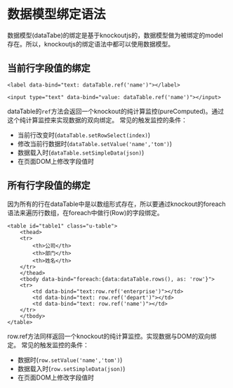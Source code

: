 # 数据模型绑定语法

数据模型(dataTabe)的绑定是基于knockoutjs的，数据模型做为被绑定的model存在。所以，knockoutjs的绑定语法中都可以使用数据模型。


## 当前行字段值的绑定

	<label data-bind="text: dataTable.ref('name')"></label>

	<input type="text" data-bind="value: dataTable.ref('name')"></input>

dataTable的`ref`方法会返回一个knockout的纯计算监控(pureComputed)。通过这个纯计算监控来实现数据的双向绑定。
常见的触发监控的条件：

+ 当前行改变时(`dataTable.setRowSelect(index)`)
+ 修改当前行数据时(`dataTable.setValue('name','tom')`)
+ 数据载入时(`dataTable.setSimpleData(json)`)
+ 在页面DOM上修改字段值时


## 所有行字段值的绑定

因为所有的行在dataTable中是以数组形式存在，所以要通过knockout的foreach语法来遍历行数组，在foreach中做行(Row)的字段绑定。

    <table id="table1" class="u-table">
        <thead>
        <tr>
            <th>公司</th>
            <th>部门</th>
            <th>姓名</th>
        </tr>
        </thead>
        <tbody data-bind="foreach:{data:dataTable.rows(), as: 'row'}">
        <tr>
            <td data-bind="text:row.ref('enterprise')"></td>
            <td data-bind="text: row.ref('depart')"></td>
            <td data-bind="text: row.ref('name')"></td>
        </tr>
        </tbody>
    </table>
	
row.ref方法同样返回一个knockout的纯计算监控。实现数据与DOM的双向绑定。
常见的触发监控的条件：

+ 数据时(`row.setValue('name','tom')`)
+ 数据载入时(`row.setSimpleData(json)`)
+ 在页面DOM上修改字段值时







